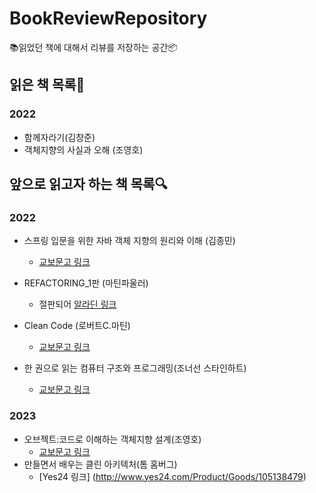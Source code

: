 # BookReviewRepository
📚읽었던 책에 대해서 리뷰를 저장하는 공간📦


## 읽은 책 목록📖
### 2022
 -  함께자라기(김창준) 
 -  객체지향의 사실과 오해 (조영호)

## 앞으로 읽고자 하는 책 목록🔍
###  2022
 - 스프링 입문을 위한 자바 객체 지향의 원리와 이해 (김종민) 
    - [교보문고 링크](http://www.kyobobook.co.kr/product/detailViewKor.laf?ejkGb=KOR&mallGb=KOR&barcode=9788998139940&orderClick=LAG&Kc=)
 - REFACTORING_1판 (마틴파울러)
    - 절판되어 [알라딘 링크](https://www.aladin.co.kr/shop/wproduct.aspx?ItemId=20793053)

 - Clean Code (로버트C.마틴)
    - [교보문고 링크](http://www.kyobobook.co.kr/product/detailViewKor.laf?mallGb=KOR&barcode=9788966260959)     
 - 한 권으로 읽는 컴퓨터 구조와 프로그래밍(조너선 스타인하트)
    - [교보문고 링크](http://www.kyobobook.co.kr/product/detailViewKor.laf?mallGb=KOR&barcode=9791189909284) 


### 2023
 - 오브젝트:코드로 이해하는 객체지향 설계(조영호)
    - [교보문고 링크](http://www.kyobobook.co.kr/product/detailViewKor.laf?ejkGb=KOR&mallGb=KOR&barcode=9791158391409&orderClick=LAG&Kc=)
 - 만들면서 배우는 클린 아키텍처(톰 홈버그)
    -  [Yes24 링크] (http://www.yes24.com/Product/Goods/105138479)
